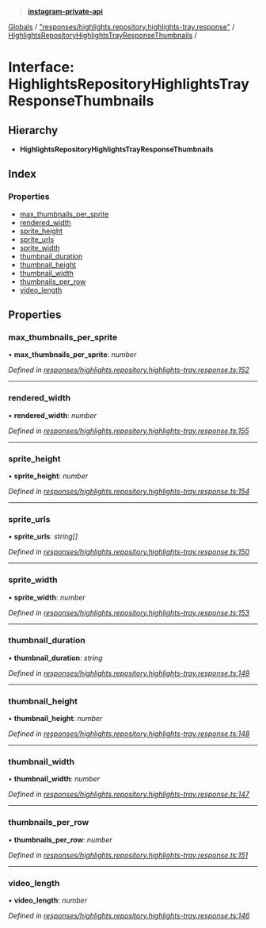 > **[instagram-private-api](../README.md)**

[Globals](../README.md) / ["responses/highlights.repository.highlights-tray.response"](../modules/_responses_highlights_repository_highlights_tray_response_.md) / [HighlightsRepositoryHighlightsTrayResponseThumbnails](_responses_highlights_repository_highlights_tray_response_.highlightsrepositoryhighlightstrayresponsethumbnails.md) /

# Interface: HighlightsRepositoryHighlightsTrayResponseThumbnails

## Hierarchy

* **HighlightsRepositoryHighlightsTrayResponseThumbnails**

## Index

### Properties

* [max_thumbnails_per_sprite](_responses_highlights_repository_highlights_tray_response_.highlightsrepositoryhighlightstrayresponsethumbnails.md#max_thumbnails_per_sprite)
* [rendered_width](_responses_highlights_repository_highlights_tray_response_.highlightsrepositoryhighlightstrayresponsethumbnails.md#rendered_width)
* [sprite_height](_responses_highlights_repository_highlights_tray_response_.highlightsrepositoryhighlightstrayresponsethumbnails.md#sprite_height)
* [sprite_urls](_responses_highlights_repository_highlights_tray_response_.highlightsrepositoryhighlightstrayresponsethumbnails.md#sprite_urls)
* [sprite_width](_responses_highlights_repository_highlights_tray_response_.highlightsrepositoryhighlightstrayresponsethumbnails.md#sprite_width)
* [thumbnail_duration](_responses_highlights_repository_highlights_tray_response_.highlightsrepositoryhighlightstrayresponsethumbnails.md#thumbnail_duration)
* [thumbnail_height](_responses_highlights_repository_highlights_tray_response_.highlightsrepositoryhighlightstrayresponsethumbnails.md#thumbnail_height)
* [thumbnail_width](_responses_highlights_repository_highlights_tray_response_.highlightsrepositoryhighlightstrayresponsethumbnails.md#thumbnail_width)
* [thumbnails_per_row](_responses_highlights_repository_highlights_tray_response_.highlightsrepositoryhighlightstrayresponsethumbnails.md#thumbnails_per_row)
* [video_length](_responses_highlights_repository_highlights_tray_response_.highlightsrepositoryhighlightstrayresponsethumbnails.md#video_length)

## Properties

###  max_thumbnails_per_sprite

• **max_thumbnails_per_sprite**: *number*

*Defined in [responses/highlights.repository.highlights-tray.response.ts:152](https://github.com/dilame/instagram-private-api/blob/3e16058/src/responses/highlights.repository.highlights-tray.response.ts#L152)*

___

###  rendered_width

• **rendered_width**: *number*

*Defined in [responses/highlights.repository.highlights-tray.response.ts:155](https://github.com/dilame/instagram-private-api/blob/3e16058/src/responses/highlights.repository.highlights-tray.response.ts#L155)*

___

###  sprite_height

• **sprite_height**: *number*

*Defined in [responses/highlights.repository.highlights-tray.response.ts:154](https://github.com/dilame/instagram-private-api/blob/3e16058/src/responses/highlights.repository.highlights-tray.response.ts#L154)*

___

###  sprite_urls

• **sprite_urls**: *string[]*

*Defined in [responses/highlights.repository.highlights-tray.response.ts:150](https://github.com/dilame/instagram-private-api/blob/3e16058/src/responses/highlights.repository.highlights-tray.response.ts#L150)*

___

###  sprite_width

• **sprite_width**: *number*

*Defined in [responses/highlights.repository.highlights-tray.response.ts:153](https://github.com/dilame/instagram-private-api/blob/3e16058/src/responses/highlights.repository.highlights-tray.response.ts#L153)*

___

###  thumbnail_duration

• **thumbnail_duration**: *string*

*Defined in [responses/highlights.repository.highlights-tray.response.ts:149](https://github.com/dilame/instagram-private-api/blob/3e16058/src/responses/highlights.repository.highlights-tray.response.ts#L149)*

___

###  thumbnail_height

• **thumbnail_height**: *number*

*Defined in [responses/highlights.repository.highlights-tray.response.ts:148](https://github.com/dilame/instagram-private-api/blob/3e16058/src/responses/highlights.repository.highlights-tray.response.ts#L148)*

___

###  thumbnail_width

• **thumbnail_width**: *number*

*Defined in [responses/highlights.repository.highlights-tray.response.ts:147](https://github.com/dilame/instagram-private-api/blob/3e16058/src/responses/highlights.repository.highlights-tray.response.ts#L147)*

___

###  thumbnails_per_row

• **thumbnails_per_row**: *number*

*Defined in [responses/highlights.repository.highlights-tray.response.ts:151](https://github.com/dilame/instagram-private-api/blob/3e16058/src/responses/highlights.repository.highlights-tray.response.ts#L151)*

___

###  video_length

• **video_length**: *number*

*Defined in [responses/highlights.repository.highlights-tray.response.ts:146](https://github.com/dilame/instagram-private-api/blob/3e16058/src/responses/highlights.repository.highlights-tray.response.ts#L146)*